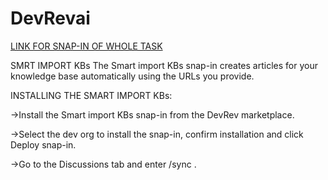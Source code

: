 # DevRevai
[LINK FOR SNAP-IN OF WHOLE TASK](https://app.devrev.ai/manjula12345/settings/snap-ins/snap_in-5d4a6830-2f70-49cd-b806-a98658412b69?dod=%5B%7B%22doi%22%3A%22PROD-1%22%2C%22dot%22%3A%22part%22%2C%22swcv%22%3Atrue%2C%22pdvt%22%3A%22timeline%22%7D%5D)



SMRT IMPORT KBs
The Smart import KBs snap-in creates articles for your knowledge base automatically using the URLs you provide.

INSTALLING THE SMART IMPORT KBs:

->Install the Smart import KBs snap-in from the DevRev marketplace.

->Select the dev org to install the snap-in, confirm installation and click Deploy snap-in.

->Go to the Discussions tab and enter /sync <URL>.
